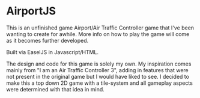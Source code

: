 # AirportJS
This is an unfinished game  Airport/Air Traffic Controller game that I've been wanting to create for awhile. 
More info on how to play the game will come as it becomes further developed.

Built via EaselJS in Javascript/HTML.

The design and code for this game is solely my own. 
My inspiration comes mainly from "I am an Air Traffic Controller 3", adding in features that were not present in the original game but I would have liked to see. 
I decided to make this a top down 2D game with a tile-system and all gameplay aspects were determined with that idea in mind.
